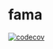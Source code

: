# fama

[![codecov](https://codecov.io/gh/cristianchaparroa/fama/branch/master/graph/badge.svg?token=BTHAPCM0II)](https://codecov.io/gh/cristianchaparroa/fama)
